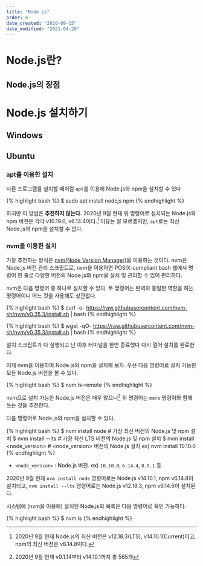```yaml
---
title: "Node.js"
order: 6
date_created: "2020-09-15"
date_modified: "2021-04-20"
---
```


# Node.js란?

## Node.js의 장점

# Node.js 설치하기

## Windows

## Ubuntu

### apt를 이용한 설치

다른 프로그램를 설치할 때처럼 `apt`를 이용해 Node.js와 npm을 설치할 수 있다

{% highlight bash %}
$ sudo apt install nodejs npm
{% endhighlight %}

하지만 이 방법은 **추천하지 않는다.** 2020년 9월 현재 위 명령어로 설치되는 Node.js와 npm 버전은 각각 v10.19.0, v6.14.4이다.[^20] 이유는 잘 모르겠지만, `apt`로는 최신 Node.js와 npm을 설치할 수 없다.

[^20]: 2020년 9월 현재 Node.js의 최신 버전은 v12.18.3(LTS), v14.10.1(Current)이고, npm의 최신 버전은 v6.14.8이다.

### nvm을 이용한 설치

가장 추천하는 방식은 [nvm(Node Version Manager)](https://github.com/nvm-sh/nvm)을 이용하는 것이다. nvm은 Node.js 버전 관리 스크립트로, nvm을 이용하면 POSIX-compliant bash 쉘에서 명령어 한 줄로 다양한 버전의 Node.js와 npm을 설치 및 관리할 수 있어 편리하다.

nvm은 다음 명령어 중 하나로 설치할 수 있다. 두 명령어는 완벽히 동일한 역할을 하는 명령어이니 어느 것을 사용해도 상관없다.

{% highlight bash %}
$ curl -o- https://raw.githubusercontent.com/nvm-sh/nvm/v0.35.3/install.sh | bash
{% endhighlight %}

{% highlight bash %}
$ wget -qO- https://raw.githubusercontent.com/nvm-sh/nvm/v0.35.3/install.sh | bash
{% endhighlight %}

설치 스크립트가 다 실행되고 난 이후 터미널을 한번 종료했다 다시 열어 설치를 완료한다.

이제 nvm을 이용하여 Node.js와 npm을 설치해 보자. 우선 다음 명령어로 설치 가능한 모든 Node.js 버전을 볼 수 있다.

{% highlight bash %}
$ nvm ls-remote
{% endhighlight %}

nvm으로 설치 가능한 Node.js 버전은 매우 많으니[^21] 위 명령어는 `more` 명령어와 함께 쓰는 것을 추천한다.

[^21]: 2020년 9월 현재 v0.1.14부터 v14.10.1까지 총 565개

다음 명령어로 Node.js와 npm을 설치할 수 있다.

{% highlight bash %}
$ nvm install node             # 가장 최신 버전의 Node.js 및 npm 설치
$ nvm install --lts            # 가장 최신 LTS 버전의 Node.js 및 npm 설치
$ nvm install <node_version>   # <node_version> 버전의 Node.js 설치  ex) nvm install 10.10.0
{% endhighlight %}

- `<node_version>` : Node.js 버전. ex) `10.10.0`, `6.14.4`, `8.9.1` 등

2020년 9월 현재 `nvm install node` 명령어로는 Node.js v14.10.1, npm v6.14.8이 설치되고, `nvm install --lts` 명령어로는 Node.js v12.18.3, npm v6.14.6이 설치된다.

시스템에 (nvm을 이용해) 설치된 Node.js의 목록은 다음 명령어로 확인 가능하다.

{% highlight bash %}
$ nvm ls
{% endhighlight %}


